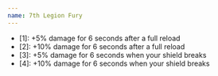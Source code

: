 ```yaml
---
name: 7th Legion Fury
---
```


- [1]: +5% damage for 6 seconds after a full reload
- [2]: +10% damage for 6 seconds after a full reload
- [3]: +5% damage for 6 seconds when your shield breaks
- [4]: +10% damage for 6 seconds when your shield breaks

